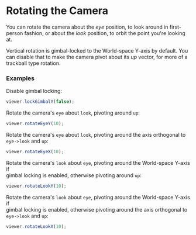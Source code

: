 # Rotating the Camera

You can rotate the camera about the _eye_ position, to look around in first-person fashion, or about the _look_ position, to orbit the point you're looking at.

Vertical rotation is gimbal-locked to the World-space Y-axis by default. You can disable that to make the camera pivot about its _up_ vector, for more of a trackball type rotation.

### Examples

Disable gimbal locking:

```javascript
viewer.lockGimbalY(false);
```

Rotate the camera's `eye` about `look`, pivoting around `up`:

```javascript
viewer.rotateEyeY(10);
```

Rotate the camera's `eye` about `look`, pivoting around the axis orthogonal to `eye->look` and `up`:

```javascript
viewer.rotateEyeX(10);
```

Rotate the camera's `look` about `eye`, pivoting around the World-space Y-axis if  
gimbal locking is enabled, otherwise pivoting around `up`:

```javascript
viewer.rotateLookY(10);
```

Rotate the camera's `look` about `eye`, pivoting around the World-space Y-axis if  
gimbal locking is enabled, otherwise pivoting around the axis orthogonal to `eye->look` and `up`:

```javascript
viewer.rotateLookX(10);
```



